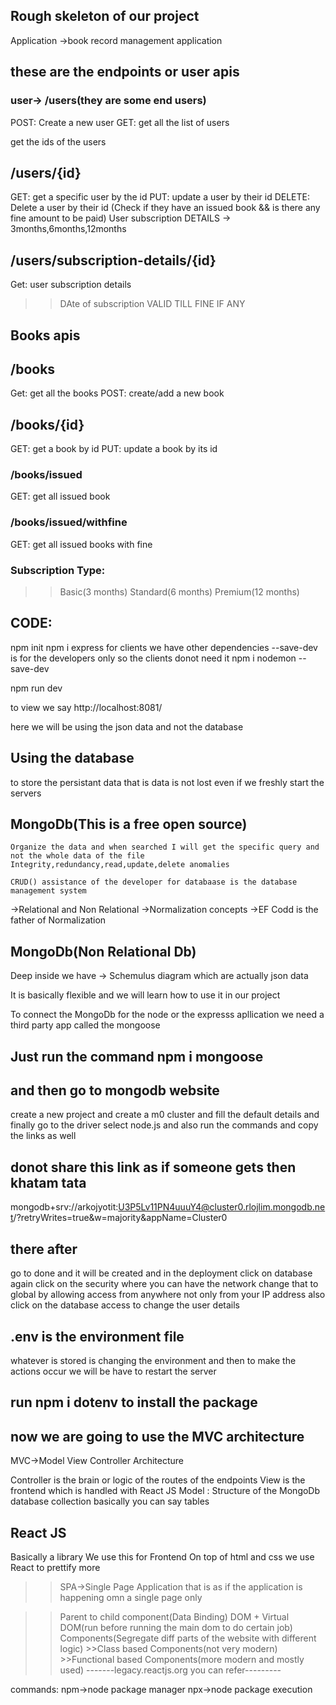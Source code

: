 ## Rough skeleton of our project

Application ->book record management application

## these are the endpoints or user apis
### user-> /users(they are some end users)
POST: Create a new user
GET: get all the list of users


get the ids of the users
## /users/{id}
GET: get a specific user by the id
PUT: update a user by their id
DELETE: Delete a user by their id
(Check if they have an issued book && is there any
fine amount to be paid)
 User subscription DETAILS -> 3months,6months,12months

 ## /users/subscription-details/{id}
 Get: user subscription details
 >>DAte of subscription
 >>VALID TILL
 >> FINE IF ANY



 ## Books apis

 ## /books
 Get: get all the books
 POST: create/add a new book



<!-- {id} this is due to dynamic nature of the ids only -->
 ## /books/{id}
 GET: get a book by id
 PUT: update a book by its id
 ### /books/issued
 GET: get all issued book

 ### /books/issued/withfine
 GET: get all issued books with fine



 ### Subscription Type:
 >> Basic(3 months)
 >> Standard(6 months)
 >> Premium(12 months)



 ## CODE:
 npm init
 npm i express
 for clients we have other dependencies
 --save-dev is for the developers only so the clients donot need it
 npm i nodemon --save-dev

 npm run dev

 to view we say http://localhost:8081/


 here we will be using the json data and not the database


 ## Using the database
 to store the persistant data that is data is not lost even if we freshly start the servers


 ## MongoDb(This is a free open source)
    Organize the data and when searched I will get the specific query and not the whole data of the file
    Integrity,redundancy,read,update,delete anomalies

    CRUD() assistance of the developer for databaase is the database management system

->Relational and Non Relational
->Normalization concepts
->EF Codd is the father of Normalization


## MongoDb(Non Relational Db)
Deep inside we have ->
Schemulus diagram which are actually json data

It is basically flexible and we will learn how to use it in our project


To connect the MongoDb for the node or the expresss apllication we need a third party app called the mongoose

<!-- command -->
## Just run the command npm i mongoose
## and then go to mongodb website
create a new project and create a m0 cluster and fill the default details and finally go to the driver select node.js and also run the commands and copy the links as well


## donot share this link as if someone gets then khatam tata

mongodb+srv://arkojyotit:U3P5Lv11PN4uuuY4@cluster0.rlojlim.mongodb.net/?retryWrites=true&w=majority&appName=Cluster0



## there after
go to done and it will be created and in the deployment click on database 
again click on the security where you can have the network change that to global by allowing access from anywhere not only from your IP address
also click on the database access to change the user details


## .env is the environment file 
whatever is stored is changing the environment and then to make the actions occur we will be have to restart the server


## run npm i dotenv to install the package



## now we are going to use the MVC architecture
MVC->Model View Controller Architecture

Controller is the brain or logic of the routes of the endpoints
View is the frontend which is handled with React JS
Model : Structure of the MongoDb database collection basically you can say tables



## React JS
Basically a library
We use this for Frontend
On top of html and css we use React to prettify more
>>SPA->Single Page Application that is as if the application is happening omn a single page only

>>Parent to child component(Data Binding)
>> DOM + Virtual DOM(run before running the main dom to do certain job)
>>Components(Segregate diff parts of the website with different logic)
    >>Class based Components(not very modern)
    >>Functional based Components(more modern and mostly used)
-------legacy.reactjs.org you can refer---------


commands:
npm->node package manager
npx->node package execution
<!-- npx create-react-app app-name
cd app-name
npm start -->